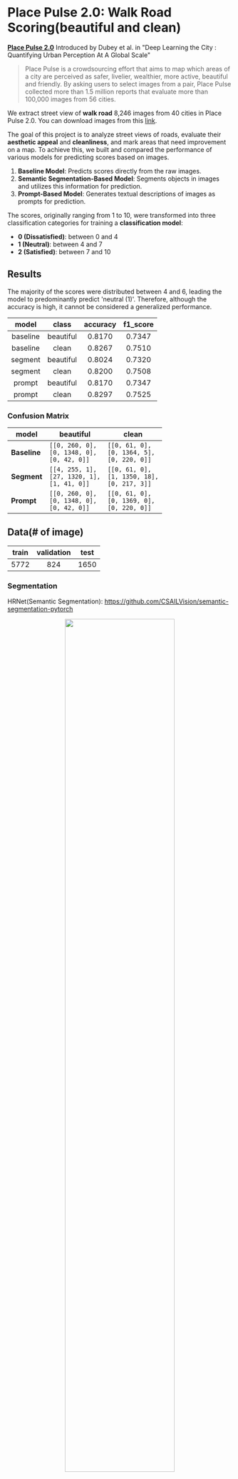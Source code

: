 # Place Pulse 2.0: Walk Road Scoring(beautiful and clean)
**[Place Pulse 2.0](https://paperswithcode.com/dataset/place-pulse-2-0)** Introduced by Dubey et al. in "Deep Learning the City : Quantifying Urban Perception At A Global Scale"

> Place Pulse is a crowdsourcing effort that aims to map which areas of a city are perceived as safer, livelier, wealthier, more active, beautiful and friendly. By asking users to select images from a pair, Place Pulse collected more than 1.5 million reports that evaluate more than 100,000 images from 56 cities.

We extract street view of **walk road** 8,246 images from 40 cities in Place Pulse 2.0.
You can download images from this [link](https://drive.google.com/file/d/1goKUZP-0LDefLjUKMQAykpmheSofZBqI/view?usp=sharing).

The goal of this project is to analyze street views of roads, evaluate their **aesthetic appeal** and **cleanliness**, and mark areas that need improvement on a map.
To achieve this, we built and compared the performance of various models for predicting scores based on images.

1. **Baseline Model**: Predicts scores directly from the raw images.
2. **Semantic Segmentation-Based Model**: Segments objects in images and utilizes this information for prediction.
3. **Prompt-Based Model**: Generates textual descriptions of images as prompts for prediction.

The scores, originally ranging from 1 to 10, were transformed into three classification categories for training a **classification model**:

- **0 (Dissatisfied)**: between 0 and 4
- **1 (Neutral)**: between 4 and 7
- **2 (Satisfied)**: between 7 and 10

## Results
The majority of the scores were distributed between 4 and 6, leading the model to predominantly predict 'neutral (1)'.
Therefore, although the accuracy is high, it cannot be considered a generalized performance.

|  model   | class      | accuracy | f1_score | 
|:--------:|:----------:|:--------:|:--------:|
| baseline | beautiful  | 0.8170   | 0.7347   |
| baseline |   clean    | 0.8267   | 0.7510   |
| segment  | beautiful  | 0.8024   | 0.7320   |
| segment  |   clean    | 0.8200   | 0.7508   |
| prompt   | beautiful  | 0.8170   | 0.7347   |
| prompt   |   clean    | 0.8297   | 0.7525   |

### Confusion Matrix
| model    | beautiful  | clean     | 
|----------|--------------------------------|--------------------------------|
| **Baseline** | `[[0, 260, 0],`<br>`[0, 1348, 0],`<br>`[0, 42, 0]]` | `[[0, 61, 0],`<br>`[0, 1364, 5],`<br>`[0, 220, 0]]` |
| **Segment**  | `[[4, 255, 1],`<br>`[27, 1320, 1],`<br>`[1, 41, 0]]` | `[[0, 61, 0],`<br>`[1, 1350, 18],`<br>`[0, 217, 3]]` |
| **Prompt**   | `[[0, 260, 0],`<br>`[0, 1348, 0],`<br>`[0, 42, 0]]` | `[[0, 61, 0],`<br>`[0, 1369, 0],`<br>`[0, 220, 0]]` |


## Data(# of image)
|train|validation|test|
|:--:|:--:|:--:|
|5772|824|1650|

### Segmentation
HRNet(Semantic Segmentation): https://github.com/CSAILVision/semantic-segmentation-pytorch

<p align="center">
  <img src="https://github.com/user-attachments/assets/c0c6ebde-65d9-46ce-a3fa-0802f2ba60c1" width=70%>
</p>

### Prompt
LLaVA(Image &rarr; Prompt): https://github.com/camenduru/LLaVA

![Screenshot 2025-03-15 at 8 12 37 PM](https://github.com/user-attachments/assets/cae79474-7640-4dbb-bec2-e74322245424)

## Model
### 1. Baseline: DenseNet121
```python baseline.py```

### 2. Segmentation: XGBoost
```python segment.py```

### 3. Prompt: XLNet
```python prompt.py```
